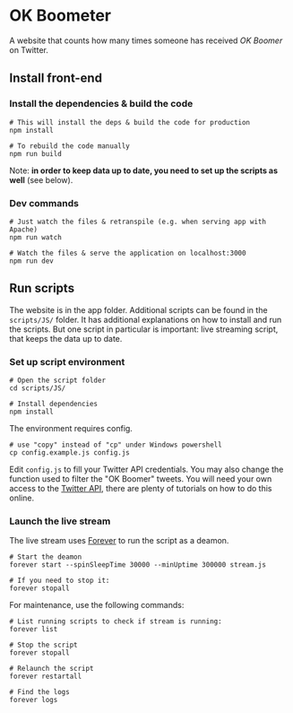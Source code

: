 # OK Boometer

A website that counts how many times someone has received *OK Boomer* on Twitter.

## Install front-end

### Install the dependencies & build the code

```
# This will install the deps & build the code for production
npm install

# To rebuild the code manually
npm run build
```

Note: **in order to keep data up to date, you need to set up the scripts as well** (see below).


### Dev commands

```
# Just watch the files & retranspile (e.g. when serving app with Apache)
npm run watch

# Watch the files & serve the application on localhost:3000
npm run dev
```


## Run scripts

The website is in the app folder. Additional scripts can be found in the ```scripts/JS/``` folder. It has additional explanations on how to install and run the scripts. But one script in particular is important: live streaming script, that keeps the data up to date.


### Set up script environment

```
# Open the script folder
cd scripts/JS/

# Install dependencies
npm install
```

The environment requires config.
```
# use "copy" instead of "cp" under Windows powershell
cp config.example.js config.js
```
Edit ```config.js``` to fill your Twitter API credentials. You may also change the function used to filter the "OK Boomer" tweets. You will need your own access to the [Twitter API](https://apps.twitter.com/app/new), there are plenty of tutorials on how to do this online.


### Launch the live stream

The live stream uses [Forever](https://www.npmjs.com/package/forever) to run the script as a deamon.
```
# Start the deamon
forever start --spinSleepTime 30000 --minUptime 300000 stream.js

# If you need to stop it:
forever stopall
```

For maintenance, use the following commands:
```
# List running scripts to check if stream is running:
forever list

# Stop the script
forever stopall

# Relaunch the script
forever restartall

# Find the logs
forever logs
```